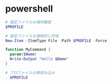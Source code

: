 # powershell

```ps1
# 設定ファイルの場所確認
$PROFILE
```

```ps1
# 設定ファイルを強制的に作成
New-Item -ItemType File -Path $PROFILE -Force
```

```ps1
function MyCommand {
  param($Name)
  Write-Output "Hello $Name"
}
```

```ps1
# プロファイルの再読み込み
. $PROFILE
```
